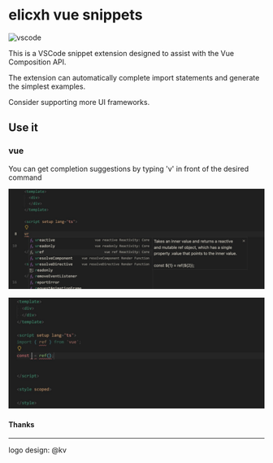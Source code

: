<h1>elicxh vue snippets</h1>

![vscode](https://img.shields.io/badge/vscode->=1.89.0-blue)

This is a VSCode snippet extension designed to assist with the Vue Composition API.

The extension can automatically complete import statements and generate the simplest examples.

Consider supporting more UI frameworks.

## Use it

### vue
You can get completion suggestions by typing 'v' in front of the desired command

![](https://github.com/Rainbowxh/elicxh-vue-snippet/blob/develop/screenshots/image1.png?raw=true)

![](https://github.com/Rainbowxh/elicxh-vue-snippet/blob/develop/screenshots/image2.png?raw=true)


#### Thanks
---
logo design: @kv




